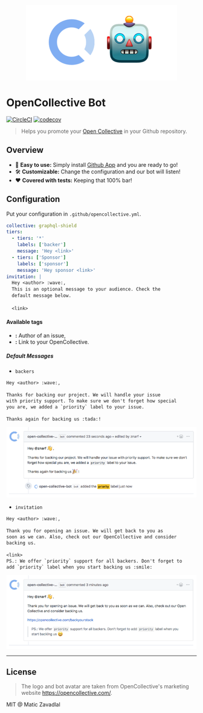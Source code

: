 <p align="center"><img src="media/logo.png" width="400" /></p>

# OpenCollective Bot

[![CircleCI](https://circleci.com/gh/maticzav/opencollective-bot/tree/master.svg?style=shield)](https://circleci.com/gh/maticzav/opencollective-bot/tree/master)
[![codecov](https://codecov.io/gh/maticzav/opencollective-bot/branch/master/graph/badge.svg)](https://codecov.io/gh/maticzav/opencollective-bot)

> Helps you promote your [Open Collective](https://opencollective.com/) in your Github repository.

## Overview

- 🐶 **Easy to use:** Simply install [Github App](https://github.com/apps/opencollective-bot) and you are ready to go!
- 🛠 **Customizable:** Change the configuration and our bot will listen!
- ❤ **Covered with tests:** Keeping that 100% bar!

## Configuration

Put your configuration in `.github/opencollective.yml`.

```yaml
collective: graphql-shield
tiers:
  - tiers: '*'
    labels: ['backer']
    message: 'Hey <link>'
  - tiers: ['Sponsor']
    labels: ['sponsor']
    message: 'Hey sponsor <link>'
invitation: |
  Hey <author> :wave:,
  This is an optional message to your audience. Check the
  default message below.

  <link>
```

#### Available tags

- **<author>:** Author of an issue,
- **<link>:** Link to your OpenCollective.

##### Default Messages

- `backers`

```
Hey <author> :wave:,

Thanks for backing our project. We will handle your issue
with priority support. To make sure we don't forget how special
you are, we added a `priority` label to your issue.

Thanks again for backing us :tada:!
```

<p align="center"><img src="media/backers.png" width="600" /></p>

- `invitation`

```
Hey <author> :wave:,

Thank you for opening an issue. We will get back to you as
soon as we can. Also, check out our OpenCollective and consider
backing us.

<link>
PS.: We offer `priority` support for all backers. Don't forget to
add `priority` label when you start backing us :smile:
```

<p align="center"><img src="media/invite.png" width="600" /></p>

---

## License

> The logo and bot avatar are taken from OpenCollective's marketing website https://opencollective.com/.

MIT @ Matic Zavadlal

